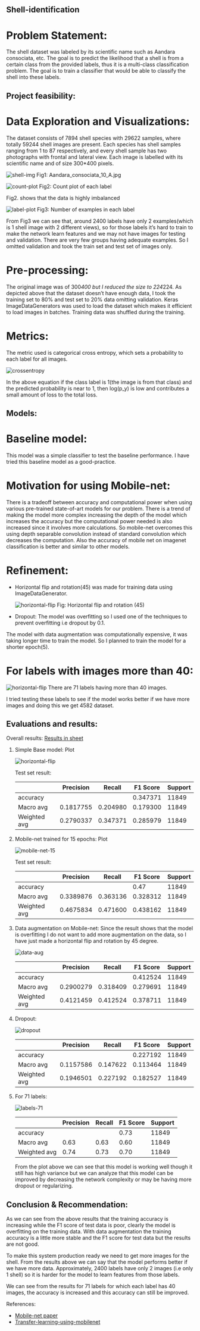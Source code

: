 ## Shell-identification

# Problem Statement:

The shell dataset was labeled by its scientific name such as Aandara consociata, etc.
The goal is to predict the likelihood that a shell is from a certain class from the provided labels, thus it is a multi-class classification problem.
The goal is to train a classifier that would be able to classify the shell into these labels.

## Project feasibility:
# Data Exploration and Visualizations:
The dataset consists of 7894 shell species with 29622 samples, where totally 59244 shell images are present.
Each species has shell samples ranging from 1 to 87 respectively, and every shell sample has two photographs with frontal and lateral view.
Each image is labelled with its scientific name and of size 300*400 pixels.

![shell-img](./img/shell.png)
Fig1: Aandara_consociata_10_A.jpg

![count-plot](./img/count-plot.png)
Fig2: Count plot of each label

Fig2. shows that the data is highly imbalanced

![label-plot](./img/label-plot.png)
Fig3: Number of examples in each label

From Fig3 we can see that, around 2400 labels have only 2 examples(which is 1
shell image with 2 different views), so for those labels it’s hard to train to make the
network learn features and we may not have images for testing and validation. There
are very few groups having adequate examples.
So I omitted validation and took the train set and test set of images only.

# Pre-processing:
The original image was of 300*400 but I reduced the size to 224*224. As depicted above that
the dataset doesn’t have enough data, I took the training set to 80% and test set to 20% data
omitting validation.
Keras ImageDataGenerators was used to load the dataset which makes it efficient to load
images in batches. Training data was shuffled during the training.

# Metrics:
The metric used is categorical cross entropy, which sets a probability to each label for all
images.

![crossentropy](./img/cross-entropy.png)

In the above equation if the class label is 1(the image is from that class) and the predicted probability is near to 1, then log(p_y) is low and contributes a small amount of loss to the total loss.

## Models:
# Baseline model:
This model was a simple classifier to test the baseline performance. I have tried this baseline model as a good-practice.

# Motivation for using Mobile-net:
There is a tradeoff between accuracy and computational power when using various pre-trained state-of-art models for our problem.
There is a trend of making the model more complex increasing the depth of the model which increases the accuracy but the computational power needed is also increased since it involves more calculations. So mobile-net overcomes this using depth separable convolution instead of standard convolution which decreases the computation. Also the accuracy of mobile net on imagenet classification is better and similar to other models.


# Refinement:
- Horizontal flip and rotation(45) was made for training data using ImageDataGenerator.

    ![horizontal-flip](./img/horizontal-flip.png)
    Fig: Horizontal flip and rotation (45)

- Dropout:
    The model was overfitting so I used one of the techniques to prevent overfitting i.e dropout by 0.1.

The model with data augmentation was computationally expensive, it was taking
longer time to train the model. So I planned to train the model for a shorter epoch(5).

# For labels with images more than 40:

![horizontal-flip](./img/more.png)
    There are 71 labels having more than 40 images.

I tried testing these labels to see if the model works better if we have more images and doing this we get 4582 dataset.

## Evaluations and results:

Overall results: [Results in sheet][3]

1. Simple Base model:
    Plot 

    ![horizontal-flip](./img/basemodel.png)

    Test set result:

    |  | Precision | Recall | F1 Score | Support |
    |--| --------- | ------ | -------- | ------- |
    |accuracy| | | 0.347371 | 11849 |
    | Macro avg | 0.1817755 | 0.204980 | 0.179300 | 11849 |
    | Weighted avg | 0.2790337 | 0.347371 | 0.285979 | 11849|

2. Mobile-net trained for 15 epochs:
    Plot 

    ![mobile-net-15](./img/mobile-net-15.png)

    Test set result:

    |  | Precision | Recall | F1 Score | Support |
    |--| --------- | ------ | -------- | ------- |
    |accuracy| | | 0.47 | 11849 |
    | Macro avg | 0.3389876 | 0.363136 | 0.328312 | 11849 |
    | Weighted avg | 0.4675834 | 0.471600 | 0.438162 | 11849|

3. Data augmentation on Mobile-net:
    Since the result shows that the model is overfitting I do not want to add more augmentation on the data, so I have just made a horizontal flip and rotation by 45 degree.

    ![data-aug](./img/data-aug.png)

    |  | Precision | Recall | F1 Score | Support |
    |--| --------- | ------ | -------- | ------- |
    |accuracy| | | 0.412524 | 11849 |
    | Macro avg | 0.2900279 | 0.318409 | 0.279691 | 11849 |
    | Weighted avg | 0.4121459 | 0.412524 | 0.378711 | 11849|

4. Dropout:

    ![dropout](./img/dropout.png)

    |  | Precision | Recall | F1 Score | Support |
    |--| --------- | ------ | -------- | ------- |
    |accuracy| | | 0.227192 | 11849 |
    | Macro avg | 0.1157586 | 0.147622 | 0.113464 | 11849 |
    | Weighted avg | 0.1946501 | 0.227192 | 0.182527 | 11849|

5. For 71 labels:

    ![labels-71](./img/labelseventy.png)

    |  | Precision | Recall | F1 Score | Support |
    |--| --------- | ------ | -------- | ------- |
    |accuracy| | | 0.73 | 11849 |
    | Macro avg | 0.63 | 0.63 | 0.60 | 11849 |
    | Weighted avg | 0.74 | 0.73 | 0.70 | 11849|

    From the plot above we can see that this model is working well though it still has high variance but we can analyze that this model can be improved by decreasing the network complexity or may be having more dropout or regularizing.

## Conclusion & Recommendation:
As we can see from the above results that the training accuracy is increasing while the F1 score of test data is poor, clearly the model is overfitting on the training data. With data augmentation the training accuracy is a little more stable and the F1 score for test data but the results are not good.

To make this system production ready we need to get more images for the shell.
From the results above we can say that the model performs better if we have more data. Approximately, 2400 labels have only 2 images (i.e only 1 shell) so it is harder for the model to learn features from those labels.

We can see from the results for 71 labels for which each label has 40 images, the accuracy is increased and this accuracy can still be improved.

References:
- [Mobile-net paper][1]
- [Transfer-learning-using-mobilenet][2]

[1]: https://arxiv.org/abs/1704.04861
[2]: https://towardsdatascience.com/transfer-learning-using-mobilenet-and-keras-c75daf7ff299
[3]: https://docs.google.com/spreadsheets/d/1GWLSx46TZpQoIF3RDBD__70XqZ4KTFnaZZB0-GDRTIE/edit